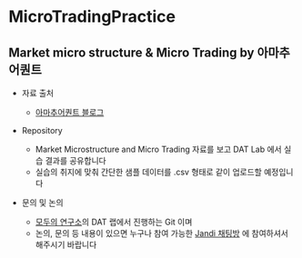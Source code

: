 # MicroTradingPractice

## Market micro structure & Micro Trading by 아마추어퀀트

- 자료 출처
    - [아마추어퀀트 블로그](http://blog.naver.com/chunjein/221023545797)
    
- Repository
    - Market Microstructure and Micro Trading 자료를 보고 DAT Lab 에서 실습 결과를 공유합니다
    - 실습의 취지에 맞춰 간단한 샘플 데이터를 .csv 형태로 같이 업로드할 예정입니다
    
- 문의 및 논의
    - [모두의 연구소](http://www.modulabs.co.kr/)의 DAT 랩에서 진행하는 Git 이며
    - 논의, 문의 등 내용이 있으면 누구나 참여 가능한 [Jandi 채팅방](https://www.jandi.com/landing/#/seed/sX3E2EO5) 에 참여하셔서 해주시기 바랍니다


